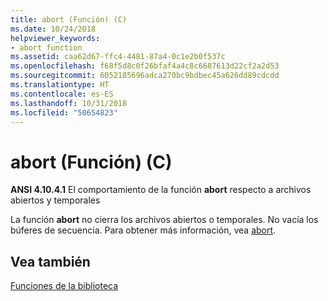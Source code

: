 ```yaml
---
title: abort (Función) (C)
ms.date: 10/24/2018
helpviewer_keywords:
- abort function
ms.assetid: caa62d67-ffc4-4481-87a4-0c1e2b0f537c
ms.openlocfilehash: f68f5d8c0f26bfaf4a4c8c6687613d22cf2a2d53
ms.sourcegitcommit: 6052185696adca270bc9bdbec45a626dd89cdcdd
ms.translationtype: HT
ms.contentlocale: es-ES
ms.lasthandoff: 10/31/2018
ms.locfileid: "50654823"
---
```

# <a name="abort-function-c"></a>abort (Función) (C)

**ANSI 4.10.4.1** El comportamiento de la función **abort** respecto a archivos abiertos y temporales

La función **abort** no cierra los archivos abiertos o temporales. No vacía los búferes de secuencia. Para obtener más información, vea [abort](../c-runtime-library/reference/abort.md).

## <a name="see-also"></a>Vea también

[Funciones de la biblioteca](../c-language/library-functions.md)
